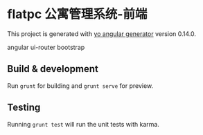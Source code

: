 # flatpc 公寓管理系统-前端

This project is generated with [yo angular generator](https://github.com/yeoman/generator-angular)
version 0.14.0.  

angular ui-router bootstrap  



## Build & development

Run `grunt` for building and `grunt serve` for preview.

## Testing

Running `grunt test` will run the unit tests with karma.
